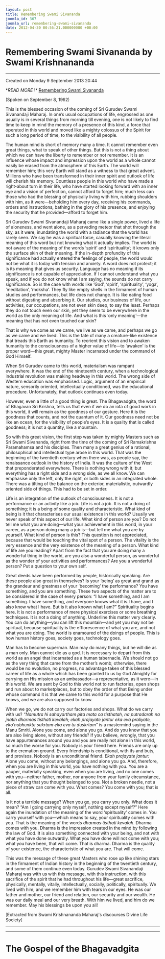 ```yaml
---
layout: post
title: Remembering Swami Sivananda
joomla_id: 367
joomla_url: remembering-swami-sivananda
date: 2012-04-30 00:56:21.000000000 +00:00
---
```

# Remembering Swami Sivananda by Swami Krishnananda

* * *

Created on Monday 9 September 2013 20:44

**READ MORE \\\** [Remembering Swami Sivananda](http://www.swami-krishnananda.org/disc/disc_172.html)

(Spoken on September 8, 1992)

This is the blessed occasion of the coming of Sri Gurudev Swami Sivanandaji Maharaj. In one’s usual occupations of life, engrossed as one usually is in several things from morning till evening, one is not likely to find time to keep in mind the memory of a presence of this kind, a force that operated in this world and moved like a mighty colossus of the Spirit for such a long period of time, to the visibility of all people.

The human mind is short of memory many a time. It cannot remember even great things, what to speak of other things. But this is not a thing about which we can have the liberty to remember or not remember. It is an influence whose impact and impression upon the world as a whole cannot easily be erased from the atmosphere of this Earth. The world will remember him; this very Earth will stand as a witness to that great advent. Millions who have been transformed in their inner spirit and outlook of life will cherish his memory. Countless people in this world who have made a right-about turn in their life, who have started looking forward with an inner eye and a vision of perfection, cannot afford to forget him; much less can those who had the blessing of physically living with him, rubbing shoulders with him, as it were—beholding him every day, receiving his commands, orders and instructions, bathing in the glory of his presence, and enjoying the security that he provided—afford to forget him.

Sri Gurudev Swami Sivanandaji Maharaj came like a single power, lived a life of aloneness, and went alone, as a pervading meteor that shot through the sky, as it were, inundating the world with a radiance that the world has rarely seen. We say he was a spiritual force, casually knowing the literal meaning of this word but not knowing what it actually implies. The world is not aware of the meaning of the words ‘spirit’ and ‘spirituality’; it knows only the surface skin of their meaning. If the in-depth profundity of this significance had actually entered the feelings of people, the world would not be what it is today with tension and anxiety. A word does not protect; it is its meaning that gives us security. Language has no meaning if its significance is not capable of appreciation. If I cannot understand what you speak, and if you do not know what I am saying, the sounds do not carry significance. So is the case with words like ‘God’, ‘spirit’, ‘spirituality’, ‘yoga’, ‘meditation’, ‘moksha’. They fly like empty shells in the firmament of human studies and performances, but life does not change. It is like eating food without digesting and absorbing it. Our studies, our business of life, our activities, our occupations, are not even skin deep, to say the least. Perhaps they do not touch even our skin, yet they seem to be everywhere in the world as the only meaning of life. And what is this ‘only meaning’—the meaning that has not even touched our skin?

That is why we come as we came, we live as we came, and perhaps we go as we came and we lived. This is the fate of many a creature-like existence that treads this Earth as humanity. To reorient this vision and to awaken humanity to the consciousness of a higher value of life—to ‘awaken’ is the proper word—this great, mighty Master incarnated under the command of God Himself.

When Sri Gurudev came to this world, materialism was rampant everywhere. It was the end of the nineteenth century, when a technological industrial revolution was making headway in this world. The wrong side of Western education was emphasised. Logic, argument of an empirical nature, sensorily oriented, intellectually conditioned, was the educational procedure. Unfortunately, that outlook continues even today.

However, even a little of a good thing is great. The Bhagavadgita, the word of Bhagavan Sri Krishna, tells us that even if we do an iota of good work in this world, it will remain as the goodness of our gesture. Here it is the goodness that counts, and not the quantum of it. Our goodness need not be like an ocean, for the visibility of people’s eyes. It is a quality that is called goodness; it is not a quantity, like a mountain.

So with this great vision, the first step was taken by mighty Masters such as Sri Swami Sivananda, right from the time of the coming of Sri Ramakrishna Paramahamsa and his disciples. Then many a great genius of a rational, philosophical and intellectual type arose in this world. That was the beginning of the twentieth century when there was, as people say, the renaissance outlook in the history of India. It was the culture of the West that preponderated everywhere. There is nothing wrong with it; but everything has a right side and a wrong side, as we all know. We can emphasise only the left, only the right, or both sides in an integrated whole. There was a tilting of the balance on the exterior, materialistic, outwardly oriented side of things. This had to be set in order.

Life is an integration of the outlook of consciousness. It is not a performance or an activity like a job. Life is not a job. It is not a doing of something; it is a being of some quality and characteristic. What kind of being is it that characterises our usual existence in this world? Usually we never speak of this aspect of our life. What kind of person are you? Do not tell me what you are doing—what your achievement in this world, in your career, as a person doing many a job is—but tell me what you are by yourself. What kind of person is this? This question is not appreciated, because that would be touching the vital spot of a person. The vitality is the very essence and the very existence of the meaning of a person. What kind of life are you leading? Apart from the fact that you are doing many a wonderful thing in the world, are you also a wonderful person, as wonderful as the wonder of your activities and performances? Are you a wonderful person? Put a question to your own self.

Great deeds have been performed by people, historically speaking. Are these people also great in themselves? Is your ‘being’ as great and grand as the grandeur and greatness of your ‘becoming’ the performance? You have something, and you are something. These two aspects of the matter are to be considered in the case of every person: “I have something, and I am something. I have something, and everyone knows what it is I have, and I also know what I have. But is it also known what I am?” Spirituality begins here. It is not a performance of mere physical exercises or some breathing techniques. It is not a doing of anything. Underline this matter very clearly. You can do anything—you can lift this mountain—and yet you may not be spiritual, because spirituality is the efflorescence of what you are, and not what you are doing. The world is enamoured of the doings of people. This is how human history goes, society goes, technology goes.

Man has to become superman. Man may do many things, but he will die as a man only. Man cannot die as a god. It is necessary to depart from this world as an angel that incarnated as a human tabernacle. We should not go as the very thing that came from the mother’s womb; otherwise, there would be no evolution, no progress, no advantage taken of this blessed career of life as a whole which has been granted to us by God Almighty for carrying on His mission as an ambassador—a representative, as it were—in this world. We are sent by God to this world not to run factories, open shops and run about to marketplaces, but to obey the order of that Being under whose command it is that we came to this world for a purpose that He knows, and we are also supposed to know.

When we go, we do not carry our factories and shops. What do we carry with us? _“Namutra hi sahayartham pita mata ca tisthatah, na putradarah na jnatih dharmas tisthati kevalah; ekah prajayate jantur eka eva praliyate, eko’nubhunkte sukrtam eka eva tu duskrtam”_ is a mastermind saying in the Manu Smriti. Alone you come, and alone you go. And do you know that you are also living alone, without any friends? If you believe, wrongly, that you have appurtenances around you and you are really not alone in this world, so much the worse for you. Nobody is your friend here. Friends are only up to the cremation ground. Every friendship is conditional, with ifs and buts, and provisos. Nobody is an unconditional friend. _Ekah prajayate jantur:_ Alone you come, without any belongings, and alone you go. And, therefore, when you are living in this world, you have nothing with you. You are a pauper, materially speaking, even when you are living, and no one comes with you—neither father, mother, nor anyone from your family circumstance, nor anything that you thought belonged to you. Not a broken needle, not a piece of straw can come with you. What comes? You come with you; that is all.

Is it not a terrible message? When you go, you carry you only. What does it mean? “Am I going carrying only myself, nothing except myself?” Here again the inundation of the meaning of the word ‘spirituality’ comes in. You carry yourself with you—which means to say, your spirituality comes with you. That is the meaning of the words _dharmas tisthati kevalah_. Dharma comes with you. Dharma is the impression created in the mind by following the law of God. It is also something connected with your being, and not with what you have done outwardly. What you have done will not come with you; what you have been, that will come. That is dharma. Dharma is the quality of your existence, the characteristic of what you are. That will come.

This was the message of these great Masters who rose up like shining stars in the firmament of Indian history in the beginning of the twentieth century, and some of them continue even today. Gurudev Swami Sivanandaji Maharaj was with us with this message, with this instruction, with this sacrifice of the spirit that he had throughout his life—great sacrifice, physically, mentally, vitally, intellectually, socially, politically, spiritually. We lived with him, and we remember him with tears in our eyes. He was our father and mother, our friend and relation, our security and our wealth. He was our daily meal and our very breath. With him we lived, and him do we remember. May his blessings be upon you all!

[Extracted from Swami Krishnananda Maharaj's discourses Divine Life Society]

* * *



* * *



# The Gospel of the Bhagavadgita

